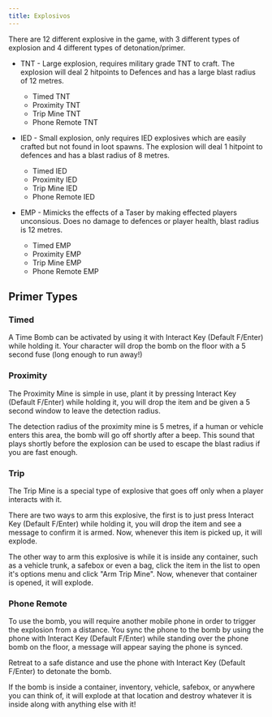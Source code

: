 ```yaml
---
title: Explosivos
---
```


There are 12 different explosive in the game, with 3 different types of
explosion and 4 different types of detonation/primer.

- TNT - Large explosion, requires military grade TNT to craft. The explosion
  will deal 2 hitpoints to Defences and has a large blast radius of 12 metres.

  - Timed TNT
  - Proximity TNT
  - Trip Mine TNT
  - Phone Remote TNT

- IED - Small explosion, only requires IED explosives which are easily crafted
  but not found in loot spawns. The explosion will deal 1 hitpoint to defences
  and has a blast radius of 8 metres.

  - Timed IED
  - Proximity IED
  - Trip Mine IED
  - Phone Remote IED

- EMP - Mimicks the effects of a Taser by making effected players unconsious.
  Does no damage to defences or player health, blast radius is 12 metres.
  - Timed EMP
  - Proximity EMP
  - Trip Mine EMP
  - Phone Remote EMP

## Primer Types

### Timed

A Time Bomb can be activated by using it with Interact Key (Default F/Enter)
while holding it. Your character will drop the bomb on the floor with a 5 second
fuse (long enough to run away!)

### Proximity

The Proximity Mine is simple in use, plant it by pressing Interact Key (Default
F/Enter) while holding it, you will drop the item and be given a 5 second window
to leave the detection radius.

The detection radius of the proximity mine is 5 metres, if a human or vehicle
enters this area, the bomb will go off shortly after a beep. This sound that
plays shortly before the explosion can be used to escape the blast radius if you
are fast enough.

### Trip

The Trip Mine is a special type of explosive that goes off only when a player
interacts with it.

There are two ways to arm this explosive, the first is to just press Interact
Key (Default F/Enter) while holding it, you will drop the item and see a message
to confirm it is armed. Now, whenever this item is picked up, it will explode.

The other way to arm this explosive is while it is inside any container, such as
a vehicle trunk, a safebox or even a bag, click the item in the list to open
it's options menu and click "Arm Trip Mine". Now, whenever that container is
opened, it will explode.

### Phone Remote

To use the bomb, you will require another mobile phone in order to trigger the
explosion from a distance. You sync the phone to the bomb by using the phone
with Interact Key (Default F/Enter) while standing over the phone bomb on the
floor, a message will appear saying the phone is synced.

Retreat to a safe distance and use the phone with Interact Key (Default F/Enter)
to detonate the bomb.

If the bomb is inside a container, inventory, vehicle, safebox, or anywhere you
can think of, it will explode at that location and destroy whatever it is inside
along with anything else with it!
